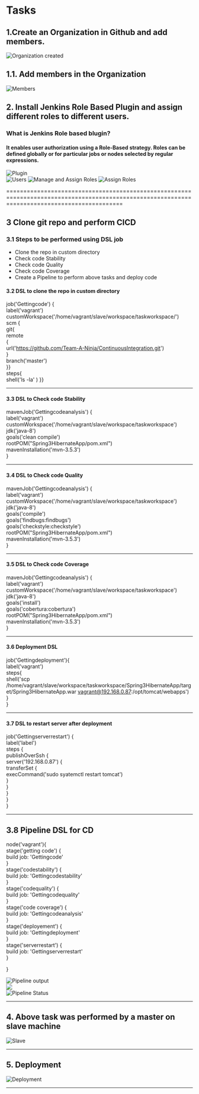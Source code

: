 # Tasks
## 1.Create an Organization in Github and add members.
![Organization created](/media/Organization.png) 

## 1.1. Add members in the Organization

![Members](/media/Members.png)  

## 2. Install Jenkins Role Based Plugin and assign different roles to different users.

### What is Jenkins Role based blugin?

#### It enables user authorization using a Role-Based strategy. Roles can be defined globally or for particular jobs or nodes selected by regular expressions. 

![Plugin](/media/rolebasedstrategyplugin.png)  
![Users](/media/Team_a_user.png)
![Manage and Assign Roles](media/rolepermissions.png)
![Assign Roles](/media/userrolepermission.png)  
  


==============================================================================================================================================

## 3 Clone git repo and perform CICD

### 3.1 Steps to be performed using DSL job

  - Clone the repo in custom directory
  - Check code Stability
  - Check code Quality
  - Check code Coverage
  - Create a Pipeline to perform above tasks and deploy code


#### 3.2 DSL to clone the repo in custom directory

job('Gettingcode') {  
label('vagrant')  
    customWorkspace('/home/vagrant/slave/workspace/taskworkspace/')  
    scm {  
      git{          
        remote  
	{    
         url('https://github.com/Team-A-Ninja/ContinuousIntegration.git')          
         }  
         branch('master')  
         }}  
	 steps{      
  shell('ls -la' ) 
}}      

----------------------------------------------------------------------------------------------------------------------------------------------

#### 3.3 DSL to Check code Stability


mavenJob('Gettingcodeanalysis') {  
label('vagrant')  
  customWorkspace('/home/vagrant/slave/workspace/taskworkspace')  
    jdk('java-8')  
  goals('clean compile')  
       rootPOM("Spring3HibernateApp/pom.xml")  
        mavenInstallation('mvn-3.5.3')  
}   


----------------------------------------------------------------------------------------------------------------------------------------------

#### 3.4 DSL to Check code Quality

mavenJob('Gettingcodeanalysis') {  
label('vagrant')  
  customWorkspace('/home/vagrant/slave/workspace/taskworkspace')  
    jdk('java-8')  
  goals('compile')  
    goals('findbugs:findbugs')  
  goals('checkstyle:checkstyle')  
       rootPOM("Spring3HibernateApp/pom.xml")  
        mavenInstallation('mvn-3.5.3')  
}  

----------------------------------------------------------------------------------------------------------------------------------------------

#### 3.5 DSL to Check code Coverage


mavenJob('Gettingcodeanalysis') {  
label('vagrant')  
  customWorkspace('/home/vagrant/slave/workspace/taskworkspace')  
    jdk('java-8')  
  goals('install')  
  goals('cobertura:cobertura')  
       rootPOM("Spring3HibernateApp/pom.xml")  
        mavenInstallation('mvn-3.5.3')  
}  

----------------------------------------------------------------------------------------------------------------------------------------------

#### 3.6 Deployment DSL

job('Gettingdeployment'){  
label('vagrant')  
  steps{  
  shell('scp /home/vagrant/slave/workspace/taskworkspace/Spring3HibernateApp/target/Spring3HibernateApp.war vagrant@192.168.0.87:/opt/tomcat/webapps')  
  }  
}  

----------------------------------------------------------------------------------------------------------------------------------------------

#### 3.7 DSL to restart server after deployment

job('Gettingserverrestart') {  
label('label')  
    steps {  
        publishOverSsh {  
            server('192.168.0.87') {  
                transferSet {  
                    execCommand('sudo syatemctl restart tomcat')  
                }  
            }  
        }  
    }  
}  

----------------------------------------------------------------------------------------------------------------------------------------------

## 3.8 Pipeline DSL for CD

node('vagrant'){  
    stage('getting code') {  
    build job: 'Gettingcode'  
    }  
    stage('codestability') {  
    build job: 'Gettingcodestability'  
    }  
    stage('codequality') {  
    build job: 'Gettingcodequality'  
    }  
    stage('code coverage') {  
    build job: 'Gettingcodeanalysis'  
    }  
    stage('deployement') {  
    build job: 'Gettingdeployment'  
    }  
    stage('serverrestart') {  
    build job: 'Gettingserverrestart'  
    }  
    
}  

![Pipeline output](/media/pipelineoutput.png)  
![](/media/pipelineoutput2.png)  
![Pipeline Status](/media/pipelinestatus.png)  

----------------------------------------------------------------------------------------------------------------------------------------------

## 4. Above task was performed by a master on slave machine

![Slave](/media/jobsonslave.png)  

---------------------------------------------------------------------------------------------------------------------------
## 5. Deployment

![Deployment](/media/deployement.png)  

--------------------------------------------------------------------------------------------------------------------------

## 
